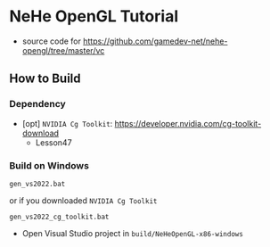 # NeHe OpenGL Tutorial
- source code for https://github.com/gamedev-net/nehe-opengl/tree/master/vc


## How to Build 


### Dependency
- [opt] `NVIDIA Cg Toolkit`: https://developer.nvidia.com/cg-toolkit-download
	- Lesson47

### Build on Windows

```
gen_vs2022.bat
```
or if you downloaded `NVIDIA Cg Toolkit`
```
gen_vs2022_cg_toolkit.bat
```

- Open Visual Studio project in `build/NeHeOpenGL-x86-windows`